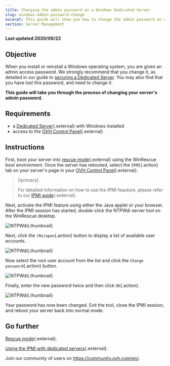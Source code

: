 ```yaml
---
title: Changing the admin password on a Windows Dedicated Server
slug: windows-admin-password-change
excerpt: This guide will show you how to change the admin password on a Windows dedicated server.
section: Server Management
---
```


**Last updated 2020/06/22**

## Objective

When you install or reinstall a Windows operating system, you are given an admin access password. We strongly recommend that you change it, as detailed in our guide to [securing a Dedicated Server](https://docs.ovh.com/ca/en/dedicated/securing-a-dedicated-server/). You may also find that you have lost this password, and need to change it.

**This guide will take you through the process of changing your server's admin password.**

## Requirements

* a [Dedicated Server](https://www.ovh.com/ca/en/dedicated-servers/){.external} with Windows installed
* access to the [OVH Control Panel](https://ca.ovh.com/auth/?action=gotomanager){.external}

## Instructions

First, boot your server into [rescue mode](https://docs.ovh.com/ca/en/dedicated/rescue-mode/){.external} using the WinRescue boot environment. Once the server has rebooted, select the `IPMI`{.action} tab on your server's page in your [OVH Control Panel](https://ca.ovh.com/auth/?action=gotomanager){.external}.

> [!primary]
>
> For detailed information on how to use the IPMI feauture, please refer to our [IPMI guide](https://docs.ovh.com/ca/en/dedicated/use-ipmi-dedicated-servers/){.external}.
>

Next, activate the IPMI feature using either the Java applet or your browser. After the IPMI session has started, double-click the NTPWdi server tool on the WinRescue desktop.

![NTPWdi](images/ntpwdi-tool-01.png){.thumbnail}

Next, click the `(Re)open`{.action} button to display a list of available user accounts.

![NTPWdi](images/ntpwdi-tool-02.png){.thumbnail}

Now select the root user account from the list and click the `Change password`{.action} button.

![NTPWdi](images/ntpwdi-tool-03.png){.thumbnail}

Finally, enter the new password twice and then click `OK`{.action}.

![NTPWdi](images/ntpwdi-tool-04.png){.thumbnail}

Your password has now been changed. Exit the tool, close the IPMI session, and reboot your server back into normal mode.

## Go further

[Rescue mode](https://docs.ovh.com/ca/en/dedicated/rescue-mode/){.external}.

[Using the IPMI with dedicated servers](https://docs.ovh.com/ca/en/dedicated/use-ipmi-dedicated-servers/){.external}.

Join our community of users on <https://community.ovh.com/en/>.
